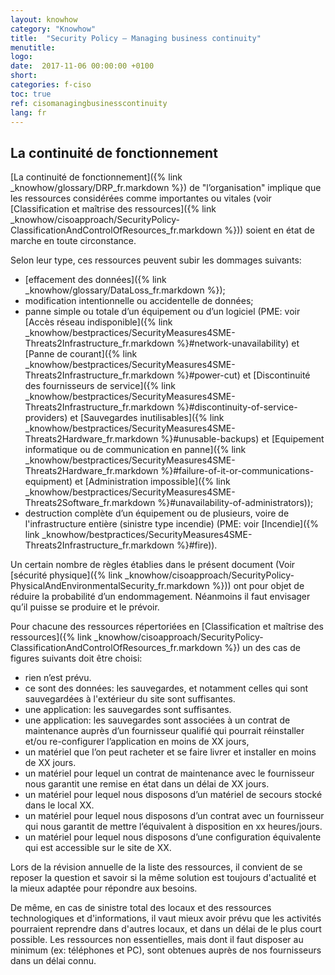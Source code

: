 ```yaml
---
layout: knowhow
category: "Knowhow"
title:  "Security Policy – Managing business continuity"
menutitle:
logo:
date:  2017-11-06 00:00:00 +0100
short:
categories: f-ciso
toc: true
ref: cisomanagingbusinesscontinuity
lang: fr
---
```

## La continuité de fonctionnement

[La continuité de fonctionnement]({% link _knowhow/glossary/DRP_fr.markdown %}) de "l’organisation" implique que les ressources considérées comme importantes ou vitales (voir [Classification et maîtrise des ressources]({% link _knowhow/cisoapproach/SecurityPolicy-ClassificationAndControlOfResources_fr.markdown %})) soient en état de marche en toute circonstance.

Selon leur type, ces ressources peuvent subir les dommages suivants:

* [effacement des données]({% link _knowhow/glossary/DataLoss_fr.markdown %});
* modification intentionnelle ou accidentelle de données;
* panne simple ou totale d’un équipement ou d’un logiciel (PME: voir [Accès réseau indisponible]({% link _knowhow/bestpractices/SecurityMeasures4SME-Threats2Infrastructure_fr.markdown %}#network-unavailability) et [Panne de courant]({% link _knowhow/bestpractices/SecurityMeasures4SME-Threats2Infrastructure_fr.markdown %}#power-cut) et [Discontinuité des fournisseurs de service]({% link _knowhow/bestpractices/SecurityMeasures4SME-Threats2Infrastructure_fr.markdown %}#discontinuity-of-service-providers) et [Sauvegardes inutilisables]({% link _knowhow/bestpractices/SecurityMeasures4SME-Threats2Hardware_fr.markdown %}#unusable-backups) et [Equipement informatique ou de communication en panne]({% link _knowhow/bestpractices/SecurityMeasures4SME-Threats2Hardware_fr.markdown %}#failure-of-it-or-communications-equipment) et [Administration impossible]({% link _knowhow/bestpractices/SecurityMeasures4SME-Threats2Software_fr.markdown %}#unavailability-of-administrators));
* destruction complète d’un équipement ou de plusieurs, voire de l'infrastructure entière (sinistre type incendie) (PME: voir  [Incendie]({% link _knowhow/bestpractices/SecurityMeasures4SME-Threats2Infrastructure_fr.markdown %}#fire)).

Un certain nombre de règles établies dans le présent document (Voir [sécurité physique]({% link _knowhow/cisoapproach/SecurityPolicy-PhysicalAndEnvironmentalSecurity_fr.markdown %})) ont pour objet de réduire la probabilité d’un endommagement. Néanmoins il faut envisager qu’il puisse se produire et le prévoir.

Pour chacune des ressources répertoriées en [Classification et maîtrise des ressources]({% link _knowhow/cisoapproach/SecurityPolicy-ClassificationAndControlOfResources_fr.markdown %}) un des cas de figures suivants doit être choisi:

* rien n’est prévu.
* ce sont des données: les sauvegardes, et notamment celles qui sont sauvegardées à l'extérieur du site sont suffisantes.
* une application: les sauvegardes sont suffisantes.
* une application: les sauvegardes sont associées à un contrat de maintenance auprès d’un fournisseur qualifié qui pourrait réinstaller et/ou re-configurer l’application en moins de XX jours,
* un matériel que l’on peut racheter et se faire livrer et installer en moins de XX jours.
* un matériel pour lequel un contrat de maintenance avec le fournisseur nous garantit une remise en état dans un délai de XX jours.
* un matériel pour lequel nous disposons d’un matériel de secours stocké dans le local XX.
* un matériel pour lequel nous disposons d’un contrat avec un fournisseur qui nous garantit de mettre l’équivalent à disposition en xx heures/jours.
* un matériel pour lequel nous disposons d’une configuration équivalente qui est accessible sur le site de XX.

Lors de la révision annuelle de la liste des ressources, il convient de se reposer la question et savoir si la même solution est toujours d'actualité et la mieux adaptée pour répondre aux besoins.

De même, en cas de sinistre total des locaux et des ressources technologiques et d'informations, il vaut mieux avoir prévu que les activités pourraient reprendre dans d'autres locaux, et dans un délai de le plus court possible. Les ressources non essentielles, mais dont il faut disposer au minimum (ex: téléphones et PC), sont obtenues auprès de nos fournisseurs dans un délai connu.
